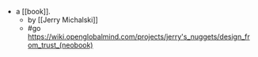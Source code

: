 - a [[book]].
  - by [[Jerry Michalski]]
  - #go https://wiki.openglobalmind.com/projects/jerry's_nuggets/design_from_trust_(neobook)
